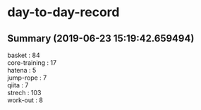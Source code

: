 # day-to-day-record  
## Summary  (2019-06-23 15:19:42.659494)  
basket : 84  
core-training : 17  
hatena : 5  
jump-rope : 7  
qiita : 7  
strech : 103  
work-out : 8  
